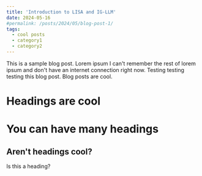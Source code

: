 ```yaml
---
title: 'Introduction to LISA and IG-LLM'
date: 2024-05-16
#permalink: /posts/2024/05/blog-post-1/
tags:
  - cool posts
  - category1
  - category2
---
```


This is a sample blog post. Lorem ipsum I can't remember the rest of lorem ipsum and don't have an internet connection right now. Testing testing testing this blog post. Blog posts are cool.
 
Headings are cool
======

You can have many headings
======

Aren't headings cool?
------

Is this a heading?